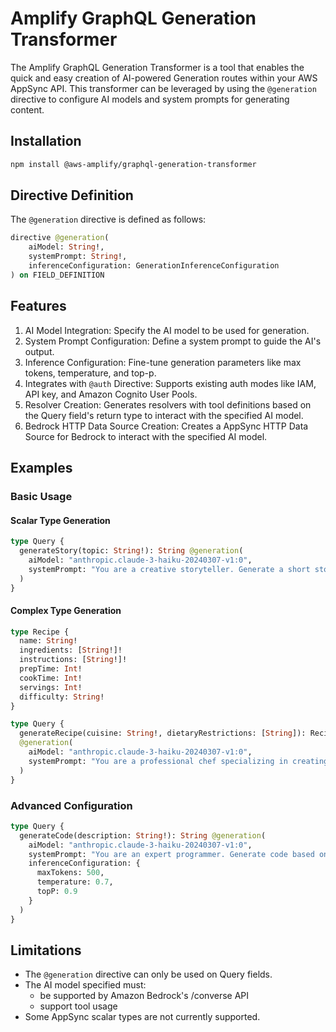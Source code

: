 # Amplify GraphQL Generation Transformer

The Amplify GraphQL Generation Transformer is a tool that enables the quick and easy creation of AI-powered Generation routes within your AWS AppSync API. This transformer can be leveraged by using the `@generation` directive to configure AI models and system prompts for generating content.

## Installation

```bash
npm install @aws-amplify/graphql-generation-transformer
```

## Directive Definition

The `@generation` directive is defined as follows:

```graphql
directive @generation(
    aiModel: String!,
    systemPrompt: String!,
    inferenceConfiguration: GenerationInferenceConfiguration
) on FIELD_DEFINITION
```

## Features

1. AI Model Integration: Specify the AI model to be used for generation.
2. System Prompt Configuration: Define a system prompt to guide the AI's output.
3. Inference Configuration: Fine-tune generation parameters like max tokens, temperature, and top-p.
4. Integrates with `@auth` Directive: Supports existing auth modes like IAM, API key, and Amazon Cognito User Pools.
5. Resolver Creation: Generates resolvers with tool definitions based on the Query field's return type to interact with the specified AI model.
6. Bedrock HTTP Data Source Creation: Creates a AppSync HTTP Data Source for Bedrock to interact with the specified AI model.

## Examples

### Basic Usage

#### Scalar Type Generation
```graphql
type Query {
  generateStory(topic: String!): String @generation(
    aiModel: "anthropic.claude-3-haiku-20240307-v1:0",
    systemPrompt: "You are a creative storyteller. Generate a short story based on the given topic."
  )
}
```

#### Complex Type Generation
```graphql
type Recipe {
  name: String!
  ingredients: [String!]!
  instructions: [String!]!
  prepTime: Int!
  cookTime: Int!
  servings: Int!
  difficulty: String!
}

type Query {
  generateRecipe(cuisine: String!, dietaryRestrictions: [String]): Recipe
  @generation(
    aiModel: "anthropic.claude-3-haiku-20240307-v1:0",
    systemPrompt: "You are a professional chef specializing in creating recipes. Generate a detailed recipe based on the given cuisine and dietary restrictions."
  )
}
```

### Advanced Configuration

```graphql
type Query {
  generateCode(description: String!): String @generation(
    aiModel: "anthropic.claude-3-haiku-20240307-v1:0",
    systemPrompt: "You are an expert programmer. Generate code based on the given description.",
    inferenceConfiguration: {
      maxTokens: 500,
      temperature: 0.7,
      topP: 0.9
    }
  )
}
```

## Limitations

- The `@generation` directive can only be used on Query fields.
- The AI model specified must:
  - be supported by Amazon Bedrock's /converse API
  - support tool usage
- Some AppSync scalar types are not currently supported.
